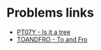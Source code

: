 # Problems links

- [PT07Y - Is it a tree](http://www.spoj.com/problems/PT07Y/)
- [TOANDFRO - To and Fro](http://www.spoj.com/problems/TOANDFRO/)
